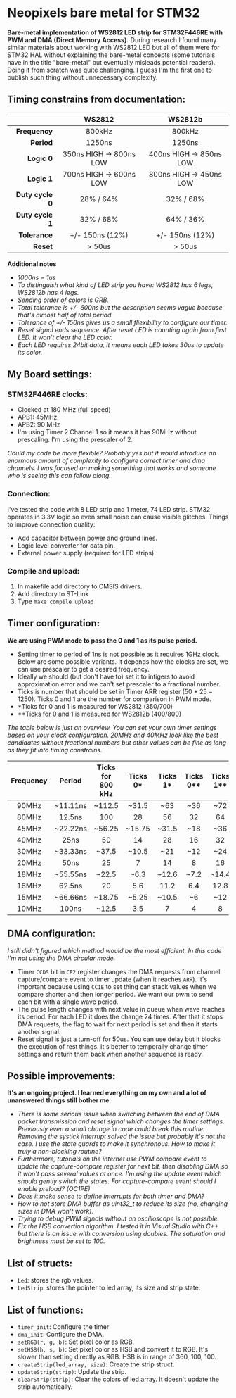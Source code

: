 # Neopixels bare metal for STM32
**Bare-metal implementation of WS2812 LED strip for STM32F446RE with PWM and DMA (Direct Memory Access).** During research I found many similar materials about working with WS2812 LED but all of them were for STM32 HAL without explaining the bare-metal concepts (some tutorials have in the title "bare-metal" but eventually misleads potential readers). Doing it from scratch was quite challenging. I guess I'm the first one to publish such thing without unnecessary complexity.

## Timing constrains from documentation:

|                  | WS2812                  | WS2812b                 |
|-----------------:|:-----------------------:|:-----------------------:|
| **Frequency**    | 800kHz                  | 800kHz                  |
| **Period**       | 1250ns                  | 1250ns                  |
| **Logic 0**      | 350ns HIGH -> 800ns LOW | 400ns HIGH -> 850ns LOW |
| **Logic 1**      | 700ns HIGH -> 600ns LOW | 800ns HIGH -> 450ns LOW |
| **Duty cycle 0** | 28% / 64%               | 32% / 68%               |
| **Duty cycle 1** | 32% / 68%               | 64% / 36%               |
| **Tolerance**    | +/- 150ns (12%)         | +/- 150ns (12%)         |
| **Reset**        | > 50us                  | > 50us                  |

**Additional notes**
- *1000ns = 1us*
- *To distinguish what kind of LED strip you have: WS2812 has 6 legs, WS2812b has 4 legs.*
- *Sending order of colors is GRB.*
- *Total tolerance is +/- 600ns but the description seems vague because that's almost half of total period.*
- *Tolerance of +/- 150ns gives us a small fliexibility to configure our timer.*
- *Reset signal ends sequence. After reset LED is counting again from first LED. It won't clear the LED color.*
- *Each LED requires 24bit data, it means each LED takes 30us to update its color.*

## My Board settings:
### STM32F446RE clocks:
- Clocked at 180 MHz (full speed)
- APB1: 45MHz
- APB2: 90 MHz
- I'm using Timer 2 Channel 1 so it means it has 90MHz without prescaling. I'm using the prescaler of 2.

*Could my code be more flexible? Probably yes but it would introduce an enormous amount of complexity to configure correct timer and dma channels. I was focused on making something that works and someone who is seeing this can follow along.*

### Connection:
I've tested the code with 8 LED strip and 1 meter, 74 LED strip. STM32 operates in 3.3V logic so even small noise can cause visible glitches. Things to improve connection quality:
- Add capacitor between power and ground lines.
- Logic level converter for data pin. 
- External power supply (required for LED strips).

### Compile and upload:
1. In makefile add directory to CMSIS drivers.
2. Add directory to ST-Link
3. Type `make compile upload`

## Timer configuration:
**We are using PWM mode to pass the 0 and 1 as its pulse period.**
- Setting timer to period of 1ns is not possible as it requires 1GHz clock. Below are some possible variants. It depends how the clocks are set, we can use prescaler to get a desired frequency. 
- Ideally we should (but don't have to) set it to intigers to avoid approximation error and we can't set prescaler to a fractional number.
- Ticks is number that should be set in Timer ARR register (50 * 25 = 1250). Ticks 0 and 1 are the number for comparison in PWM mode.
- *Ticks for 0 and 1 is measured for WS2812 (350/700)
- **Ticks for 0 and 1 is measured for WS2812b (400/800)

*The table below is just an overview. You can set your own timer settings based on your clock configuration. 20MHz and 40MHz look like the best candidates without fractional numbers but other values can be fine as long as they fit into timing constrains.*

| Frequency | Period    | Ticks for 800 kHz | Ticks 0* | Ticks 1* | Ticks 0** | Ticks 1** | Prescaler: 90MHz          | 80MHz |
|:---------:|:---------:|:-----------------:|:--------:|:--------:|:--------:|:----------:|:-------------------------:|:-----:|
| 90MHz     | ~11.11ns  | ~112.5            | ~31.5    | ~63      | ~36      | ~72        | 1                         | -     |
| 80MHz     | 12.5ns    | 100               | 28       | 56       | 32       | 64         | -                         | 1     |
| 45MHz     | ~22.22ns  | ~56.25            | ~15.75   | ~31.5    | ~18      | ~36        | 2                         | -     |
| 40MHz     | 25ns      | 50                | 14       | 28       | 16       | 32         | -                         | 2     |
| 30MHz     | ~33.33ns  | ~37.5             | ~10.5    | ~21      | ~12      | ~24        | 3                         | -     |
| 20MHz     | 50ns      | 25                | 7        | 14       | 8        | 16         | -                         | 4     |
| 18MHz     | ~55.55ns  | ~22.5             | ~6.3     | ~12.6    | ~7.2     | ~14.4      | 5                         | -     |
| 16MHz     | 62.5ns    | 20                | 5.6      | 11.2     | 6.4      | 12.8       | -                         | 5     |
| 15MHz     | ~66.66ns  | ~18.75            | ~5.25    | ~10.5    | ~6       | ~12        | 6                         | -     |
| 10MHz     | 100ns     | ~12.5             | 3.5      | 7        | 4        | 8          | 9                         | 8     |

## DMA configuration:
*I still didn't figured which method would be the most efficient. In this code I'm not using the DMA circular mode.*
- Timer `CCDS` bit in `CR2` register changes the DMA requests from channel capture/compare event to timer update (when it reaches `ARR`). It's important because using `CC1E` to set thing can stack values when we compare shorter and then longer period. We want our pwm to send each bit with a single wave period.
- The pulse length changes with next value in queue when wave reaches its period. For each LED it does the change 24 times. After that it stops DMA requests, the flag to wait for next period is set and then it starts another signal.
- Reset signal is just a turn-off for 50us. You can use delay but it blocks the execution of rest things. It's better to temporaily change timer settings and return them back when another sequence is ready.

## Possible improvements:
**It's an ongoing project. I learned everything on my own and a lot of unanswered things still bother me:**
- *There is some serious issue when switching between the end of DMA packet transmission and reset signal which changes the timer settings. Previously even a small change in code could break this routine. Removing the systick interrupt solved the issue but probably it's not the case. I use the state guards to make it synchronous. How to make it truly a non-blocking routine?*
- *Furthermore, tutorials on the internet use PWM compare event to update the capture-compare register for next bit, then disabling DMA so it won't pass several values at once. I'm using the update event which should gently switch the states. For capture-compare event should I enable preload? (OC1PE)*
- *Does it make sense to define interrupts for both timer and DMA?*
- *How to not store DMA buffer as uint32_t to reduce its size (no, changing sizes in DMA won't work).*
- *Trying to debug PWM signals without an oscilloscope is not possible.*
- *Fix the HSB convertion algorithm. I tested it in Visual Studio with C++ but there is an issue with conversion using doubles. The saturation and brightness must be set to 100.*

## List of structs:
- `Led`: stores the rgb values.
- `LedStrip`: stores the pointer to led array, its size and strip state.

## List of functions:
- `timer_init`: Configure the timer
- `dma_init`: Configure the DMA.
- `setRGB(r, g, b)`: Set pixel color as RGB.
- `setHSB(h, s, b)`: Set pixel color as HSB and convert it to RGB. It's slower than setting directly as RGB. HSB is in range of 360, 100, 100.
- `createStrip(led_array, size)`: Create the strip struct.
- `updateStrip(strip)`: Update the strip.
- `clearStrip(strip)`: Clear the colors of led array. It doesn't update the strip automatically.
